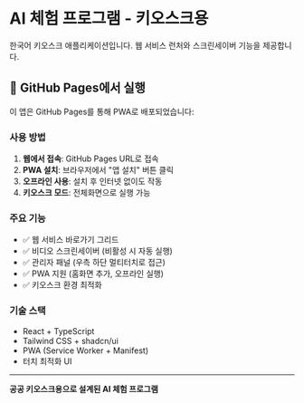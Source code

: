 # AI 체험 프로그램 - 키오스크용

한국어 키오스크 애플리케이션입니다. 웹 서비스 런처와 스크린세이버 기능을 제공합니다.

## 🚀 GitHub Pages에서 실행

이 앱은 GitHub Pages를 통해 PWA로 배포되었습니다:

### 사용 방법
1. **웹에서 접속**: GitHub Pages URL로 접속
2. **PWA 설치**: 브라우저에서 "앱 설치" 버튼 클릭
3. **오프라인 사용**: 설치 후 인터넷 없이도 작동
4. **키오스크 모드**: 전체화면으로 실행 가능

### 주요 기능
- ✅ 웹 서비스 바로가기 그리드
- ✅ 비디오 스크린세이버 (비활성 시 자동 실행)
- ✅ 관리자 패널 (우측 하단 멀티터치로 접근)
- ✅ PWA 지원 (홈화면 추가, 오프라인 실행)
- ✅ 키오스크 환경 최적화

### 기술 스택
- React + TypeScript
- Tailwind CSS + shadcn/ui
- PWA (Service Worker + Manifest)
- 터치 최적화 UI

---
**공공 키오스크용으로 설계된 AI 체험 프로그램**